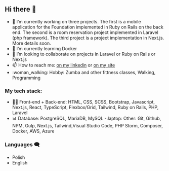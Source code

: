 ## Hi there 👋
- 🔭 I’m currently working on three projects. The first is a mobile application for the Foundation implemented in Ruby on Rails on the back end. The second is a room reservation project implemented in Laravel (php framework). The third project is a project implementation in Next.js. More details soon.
- 🌱 I’m currently learning Docker
- 👯 I’m looking to collaborate on projects in Laravel or Ruby on Rails or Next.js
- 📫 How to reach me: [on my linkedin](https://www.linkedin.com/in/aneta-mirgos/) or [on my site](https://portfolio-brisi.vercel.app/en)
- :woman_walking: Hobby: Zumba and other fittness classes, Walking, Programming
### My tech stack:
- :technologist: Front-end + Back-end:
 HTML, CSS, SCSS, Bootstrap, Javascript, Next.js, React, TypeScript, Flexbox/Grid, Tailwind, Ruby on Rails, PHP, Laravel
- :bar_chart: Database:
PostgreSQL, MariaDB, MySQL
-:laptop: Other:
Git, Github, NPM, Gulp, Next.js, Tailwind,Visual Studio Code, PHP Storm, Composer, Docker, AWS, Azure
### Languages :left_speech_bubble:
- Polish
- English

<!--
**anetagloc/anetagloc** is a ✨ _special_ ✨ repository because its `README.md` (this file) appears on your GitHub profile.

Here are some ideas to get you started:

- 🔭 I’m currently working on ...
- 🌱 I’m currently learning ...
- 👯 I’m looking to collaborate on ...
- 🤔 I’m looking for help with ...
- 💬 Ask me about ...
- 📫 How to reach me: ...
- 😄 Pronouns: ...
- ⚡ Fun fact: ...
-->
